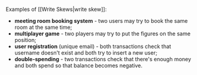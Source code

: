 Examples of [[Write Skews|write skew]]:
- **meeting room booking system** - two users may try to book the same room at the same time;
- **multiplayer game** - two players may try to put the figures on the same position;
- **user registration** (unique email) - both transactions check that username doesn't exist and both try to insert a new user;
- **double-spending** - two transactions check that there's enough money and both spend so that balance becomes negative.
